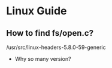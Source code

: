 # Linux Guide

## How to find fs/open.c?
/usr/src/linux-headers-5.8.0-59-generic
- Why so many version?

